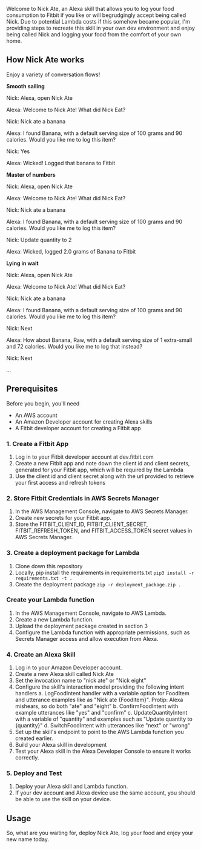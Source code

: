 Welcome to Nick Ate, an Alexa skill that allows you to log your food consumption to Fitbit if you like or will begrudgingly accept being called Nick. Due to potential Lambda costs if this somehow became popular, I'm providing steps to recreate this skill in your own dev environment and enjoy being called Nick and logging your food from the comfort of your own home. 

## How Nick Ate works
Enjoy a variety of conversation flows!

**Smooth sailing**

Nick: Alexa, open Nick Ate

Alexa: Welcome to Nick Ate! What did Nick Eat?

Nick: Nick ate a banana

Alexa: I found Banana, with a default serving size of 100 grams and 90 calories. Would you like me to log this item?

Nick: Yes

Alexa: Wicked! Logged that banana to Fitbit

**Master of numbers**

Nick: Alexa, open Nick Ate

Alexa: Welcome to Nick Ate! What did Nick Eat?

Nick: Nick ate a banana

Alexa: I found Banana, with a default serving size of 100 grams and 90 calories. Would you like me to log this item?

Nick: Update quantity to 2

Alexa: Wicked, logged 2.0 grams of Banana to Fitbit

**Lying in wait**

Nick: Alexa, open Nick Ate

Alexa: Welcome to Nick Ate! What did Nick Eat?

Nick: Nick ate a banana

Alexa: I found Banana, with a default serving size of 100 grams and 90 calories. Would you like me to log this item?

Nick: Next

Alexa: How about Banana, Raw, with a default serving size of 1 extra-small and 72 calories. Would you like me to log that instead?

Nick: Next

...

## Prerequisites

Before you begin, you'll need

- An AWS account
- An Amazon Developer account for creating Alexa skills
- A Fitbit developer account for creating a Fitbit app

### 1. Create a Fitbit App

1. Log in to your Fitbit developer account at dev.fitbit.com
2. Create a new Fitbit app and note down the client id and client secrets, generated for your Fitbit app, which will be required by the Lambda
3. Use the client id and client secret along with the url provided to retrieve your first access and refresh tokens

### 2. Store Fitbit Credentials in AWS Secrets Manager

1. In the AWS Management Console, navigate to AWS Secrets Manager.
2. Create new secrets for your Fitbit app.
3. Store the FITBIT_CLIENT_ID, FITBIT_CLIENT_SECRET, FITBIT_REFRESH_TOKEN, and FITBIT_ACCESS_TOKEN secret values in AWS Secrets Manager.

### 3. Create a deployment package for Lambda

1. Clone down this repository
2. Locally, pip install the requirements in requirements.txt
   `pip3 install -r requirements.txt -t .`
3. Create the deployment package
   `zip -r deployment_package.zip .`

### Create your Lambda function
1. In the AWS Management Console, navigate to AWS Lambda.
2. Create a new Lambda function.
3. Upload the deployment package created in section 3
4. Configure the Lambda function with appropriate permissions, such as Secrets Manager access and allow execution from Alexa.

### 4. Create an Alexa Skill

1. Log in to your Amazon Developer account.
2. Create a new Alexa skill called Nick Ate
3. Set the invocation name to "nick ate" or "Nick eight"
4. Configure the skill's interaction model providing the following intent handlers
   a. LogFoodIntent handler with a variable option for FoodItem and utterance examples like as "Nick ate {FoodItem}". Protip: Alexa mishears, so do both "ate" and "eight"
   b. ConfirmFoodIntent with example utterances like "yes" and "confirm"
   c. UpdateQuantityIntent with a variable of "quantity" and examples such as "Update quantity to {quantity}"
   d. SwitchFoodIntent with utterances like "next" or "wrong"
5. Set up the skill's endpoint to point to the AWS Lambda function you created earlier.
6. Build your Alexa skill in development
7. Test your Alexa skill in the Alexa Developer Console to ensure it works correctly.

### 5. Deploy and Test

1. Deploy your Alexa skill and Lambda function.
2. If your dev account and Alexa device use the same account, you should be able to use the skill on your device.

## Usage

So, what are you waiting for, deploy Nick Ate, log your food and enjoy your new name today.

